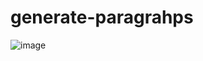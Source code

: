 # generate-paragrahps
![image](https://user-images.githubusercontent.com/104350745/165077049-fa405ddf-0d21-4ca4-80d0-72b77c83a393.png)

